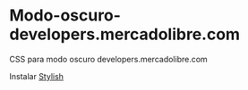 # Modo-oscuro-developers.mercadolibre.com
CSS para modo oscuro developers.mercadolibre.com


Instalar [Stylish](https://chrome.google.com/webstore/detail/stylish-custom-themes-for/fjnbnpbmkenffdnngjfgmeleoegfcffe?hl=es "Google Chrome")
